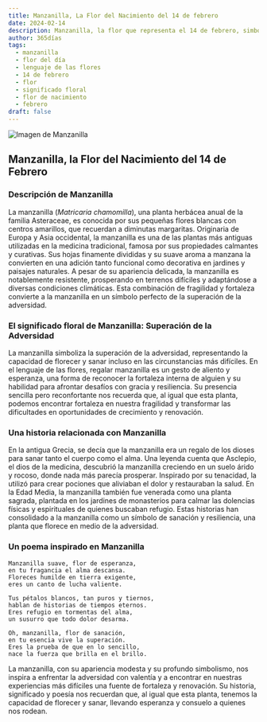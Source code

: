 ```yaml
---
title: Manzanilla, La Flor del Nacimiento del 14 de febrero
date: 2024-02-14
description: Manzanilla, la flor que representa el 14 de febrero, simboliza Superación de la adversidad. Descubre su fascinante historia, significado en el lenguaje de las flores y una poesía que celebra su belleza.
author: 365días
tags:
  - manzanilla
  - flor del día
  - lenguaje de las flores
  - 14 de febrero
  - flor
  - significado floral
  - flor de nacimiento
  - febrero
draft: false
---
```



![Imagen de Manzanilla](https://cdn.pixabay.com/photo/2018/06/29/22/51/chamomile-3506765_640.jpg#center)


## Manzanilla, la Flor del Nacimiento del 14 de Febrero

### Descripción de Manzanilla

La manzanilla (_Matricaria chamomilla_), una planta herbácea anual de la familia Asteraceae, es conocida por sus pequeñas flores blancas con centros amarillos, que recuerdan a diminutas margaritas. Originaria de Europa y Asia occidental, la manzanilla es una de las plantas más antiguas utilizadas en la medicina tradicional, famosa por sus propiedades calmantes y curativas. Sus hojas finamente divididas y su suave aroma a manzana la convierten en una adición tanto funcional como decorativa en jardines y paisajes naturales. A pesar de su apariencia delicada, la manzanilla es notablemente resistente, prosperando en terrenos difíciles y adaptándose a diversas condiciones climáticas. Esta combinación de fragilidad y fortaleza convierte a la manzanilla en un símbolo perfecto de la superación de la adversidad.

### El significado floral de Manzanilla: Superación de la Adversidad

La manzanilla simboliza la superación de la adversidad, representando la capacidad de florecer y sanar incluso en las circunstancias más difíciles. En el lenguaje de las flores, regalar manzanilla es un gesto de aliento y esperanza, una forma de reconocer la fortaleza interna de alguien y su habilidad para afrontar desafíos con gracia y resiliencia. Su presencia sencilla pero reconfortante nos recuerda que, al igual que esta planta, podemos encontrar fortaleza en nuestra fragilidad y transformar las dificultades en oportunidades de crecimiento y renovación.

### Una historia relacionada con Manzanilla

En la antigua Grecia, se decía que la manzanilla era un regalo de los dioses para sanar tanto el cuerpo como el alma. Una leyenda cuenta que Asclepio, el dios de la medicina, descubrió la manzanilla creciendo en un suelo árido y rocoso, donde nada más parecía prosperar. Inspirado por su tenacidad, la utilizó para crear pociones que aliviaban el dolor y restauraban la salud. En la Edad Media, la manzanilla también fue venerada como una planta sagrada, plantada en los jardines de monasterios para calmar las dolencias físicas y espirituales de quienes buscaban refugio. Estas historias han consolidado a la manzanilla como un símbolo de sanación y resiliencia, una planta que florece en medio de la adversidad.

### Un poema inspirado en Manzanilla

```
Manzanilla suave, flor de esperanza,  
en tu fragancia el alma descansa.  
Floreces humilde en tierra exigente,  
eres un canto de lucha valiente.  

Tus pétalos blancos, tan puros y tiernos,  
hablan de historias de tiempos eternos.  
Eres refugio en tormentas del alma,  
un susurro que todo dolor desarma.  

Oh, manzanilla, flor de sanación,  
en tu esencia vive la superación.  
Eres la prueba de que en lo sencillo,  
nace la fuerza que brilla en el brillo.  
```

La manzanilla, con su apariencia modesta y su profundo simbolismo, nos inspira a enfrentar la adversidad con valentía y a encontrar en nuestras experiencias más difíciles una fuente de fortaleza y renovación. Su historia, significado y poesía nos recuerdan que, al igual que esta planta, tenemos la capacidad de florecer y sanar, llevando esperanza y consuelo a quienes nos rodean.